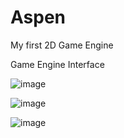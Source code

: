 # Aspen
My first 2D Game Engine

Game Engine Interface

![image](https://user-images.githubusercontent.com/87515048/178110210-8c4b882d-6b98-4331-b797-743c92b694fb.png)

![image](https://user-images.githubusercontent.com/87515048/178110253-44c9e90c-bd30-46cf-809d-9270106b761c.png)

![image](https://user-images.githubusercontent.com/87515048/178110420-2836d8e0-1691-4bbc-a15b-1f461d970c9e.png)
